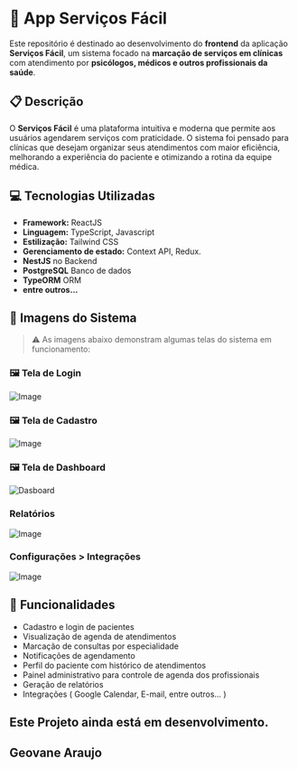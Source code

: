 # 🏥 App Serviços Fácil

Este repositório é destinado ao desenvolvimento do **frontend** da aplicação **Serviços Fácil**, um sistema focado na **marcação de serviços em clínicas** com atendimento por **psicólogos, médicos e outros profissionais da saúde**.

## 📋 Descrição

O **Serviços Fácil** é uma plataforma intuitiva e moderna que permite aos usuários agendarem serviços com praticidade. O sistema foi pensado para clínicas que desejam organizar seus atendimentos com maior eficiência, melhorando a experiência do paciente e otimizando a rotina da equipe médica.

## 💻 Tecnologias Utilizadas

- **Framework:** ReactJS
- **Linguagem:** TypeScript, Javascript
- **Estilização:** Tailwind CSS
- **Gerenciamento de estado:** Context API, Redux.
- **NestJS** no Backend
- **PostgreSQL** Banco de dados  
- **TypeORM** ORM
- **entre outros...**

## 📸 Imagens do Sistema

> ⚠️ As imagens abaixo demonstram algumas telas do sistema em funcionamento:

### 🖼️ Tela de Login
![Image](https://github.com/user-attachments/assets/43a5afbd-0318-41d1-8e9b-9454f8b00d2e)

### 🖼️ Tela de Cadastro
![Image](https://github.com/user-attachments/assets/5365219c-abb1-4b74-9cb4-13c9980a71c9)

### 🖼️ Tela de Dashboard
![Dasboard](https://github.com/user-attachments/assets/eaa27be4-b2b8-4523-afbd-ef0b5ac810ad)

### Relatórios
![Image](https://github.com/user-attachments/assets/2bc8fae0-da86-4327-a589-9b19f819cc65)

### Configurações > Integrações
![Image](https://github.com/user-attachments/assets/f35362d6-264a-421a-8517-bc25745d3334)

## 🚀 Funcionalidades

- Cadastro e login de pacientes
- Visualização de agenda de atendimentos
- Marcação de consultas por especialidade
- Notificações de agendamento
- Perfil do paciente com histórico de atendimentos
- Painel administrativo para controle de agenda dos profissionais
- Geração de relatórios
- Integrações ( Google Calendar, E-mail, entre outros... )

## Este Projeto ainda está em desenvolvimento.

## Geovane Araujo

